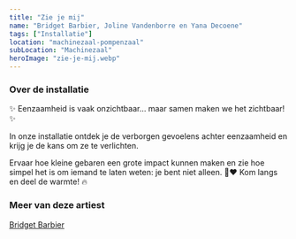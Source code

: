 ```yaml
---
title: "Zie je mij"
name: "Bridget Barbier, Joline Vandenborre en Yana Decoene"
tags: ["Installatie"]
location: "machinezaal-pompenzaal"
subLocation: "Machinezaal"
heroImage: "zie-je-mij.webp"
---
```


### Over de installatie

✨ Eenzaamheid is vaak onzichtbaar… maar samen maken we het zichtbaar! ✨

In onze installatie ontdek je de verborgen gevoelens achter eenzaamheid en krijg je de kans om ze te verlichten.

Ervaar hoe kleine gebaren een grote impact kunnen maken en zie hoe simpel het is om iemand te laten weten: je bent niet alleen. 💬❤️ Kom langs en deel de warmte! 🔥

### Meer van deze artiest

[Bridget Barbier](https://www.behance.net/bridgetbarbier)
